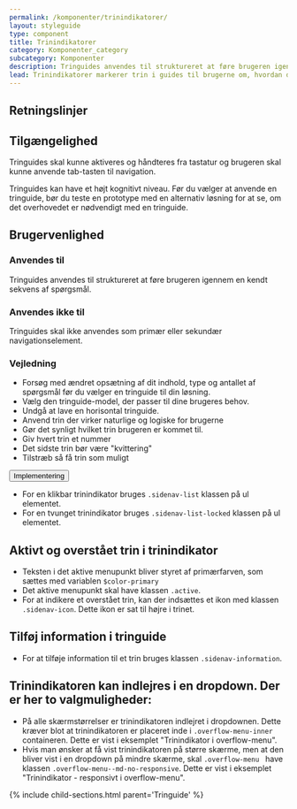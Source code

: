 ```yaml
---
permalink: /komponenter/trinindikatorer/
layout: styleguide
type: component
title: Trinindikatorer
category: Komponenter_category
subcategory: Komponenter
description: Tringuides anvendes til struktureret at føre brugeren igennem en kendt sekvens af spørgsmål.
lead: Trinindikatorer markerer trin i guides til brugerne om, hvordan de fx skal tilgå en løsning eller som fører dem igennem en kendt sekvens af spørgsmål.
---
```

<h2 class="h3">Retningslinjer</h2>
<section>
    <h2 class="h4">Tilgængelighed</h2>
    <p>Tringuides skal kunne aktiveres og håndteres fra tastatur og brugeren skal kunne anvende tab-tasten til navigation.</p>
    <p>Tringuides kan have et højt kognitivt niveau. Før du vælger at anvende en tringuide, bør du teste en prototype med en alternativ løsning for at se, om det overhovedet er nødvendigt med en tringuide. </p>    
</section>
<section>
    <h2 class="h4">Brugervenlighed</h2>
    <h3 class="h5">Anvendes til</h3>
    <p>Tringuides anvendes til struktureret at føre brugeren igennem en kendt sekvens af spørgsmål.</p>
    <h3 class="h5">Anvendes ikke til</h3>
    <p>Tringuides skal ikke anvendes som primær eller sekundær navigationselement.</p>
    <h3 class="h5">Vejledning</h3>                
    <ul>
        <li>Forsøg med ændret opsætning af dit indhold, type og antallet af spørgsmål før du vælger en tringuide til din løsning.</li>
        <li>Vælg den tringuide-model, der passer til dine brugeres behov.</li>
        <li>Undgå at lave en horisontal tringuide.</li>
        <li>Anvend trin der virker naturlige og logiske for brugerne</li>
        <li>Gør det synligt hvilket trin brugeren er kommet til.</li>
        <li>Giv hvert trin et nummer</li>
        <li>Det sidste trin bør være "kvittering"</li>
        <li>Tilstræb så få trin som muligt</li>
    </ul>
</section>

<div class="accordion accordion-bordered mt-7">
  <button class="button-unstyled accordion-button" aria-expanded="false" aria-controls="trin-code-documentation">
    Implementering
  </button>
  <div id="trin-code-documentation" class="accordion-content">
    <section>
        <ul class="content-list">
          <li>For en klikbar trinindikator bruges <code>.sidenav-list</code> klassen på ul elementet.</li>
          <li>For en tvunget trinindikator bruges <code>.sidenav-list-locked</code> klassen på ul elementet.</li>
        </ul>
        <h2 class="h5">Aktivt og overstået trin i trinindikator</h2>
        <ul class="content-list">
          <li>Teksten i det aktive menupunkt bliver styret af primærfarven, som sættes med variablen <code>$color-primary</code></li>
          <li>Det aktive menupunkt skal have klassen <code>.active</code>.</li>
          <li>For at indikere et overstået trin, kan der indsættes et ikon med klassen <code>.sidenav-icon</code>. Dette ikon er sat til højre i trinet.</li>
        </ul>
        <h2 class="h5">Tilføj information i tringuide</h2>
        <ul class="content-list">
          <li>For at tilføje information til et trin bruges klassen <code>.sidenav-information</code>.</li>
        </ul>
        <h2 class="h5">Trinindikatoren kan indlejres i en dropdown. Der er her to valgmuligheder:</h2>
        <ul>
          <li>På alle skærmstørrelser er trinindikatoren indlejret i dropdownen. Dette kræver blot at trinindikatoren er placeret inde i <code>.overflow-menu-inner</code> containeren. Dette er vist i eksemplet "Trinindikator i overflow-menu".</li>
          <li>Hvis man ønsker at få vist trinindikatoren på større skærme, men at den bliver vist i en dropdown på mindre skærme, skal <code>.overflow-menu </code> have klassen <code>.overflow-menu--md-no-responsive</code>. Dette er vist i eksemplet "Trinindikator - responsivt i overflow-menu".</li>
        </ul>
    </section>
  </div>
</div>

{% include child-sections.html parent='Tringuide' %}
